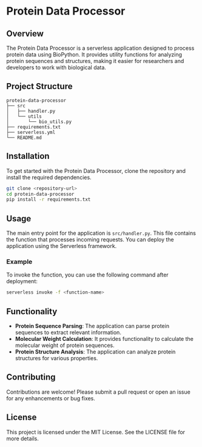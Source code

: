 # Protein Data Processor

## Overview
The Protein Data Processor is a serverless application designed to process protein data using BioPython. It provides utility functions for analyzing protein sequences and structures, making it easier for researchers and developers to work with biological data.

## Project Structure
```
protein-data-processor
├── src
│   ├── handler.py
│   └── utils
│       └── bio_utils.py
├── requirements.txt
├── serverless.yml
└── README.md
```

## Installation
To get started with the Protein Data Processor, clone the repository and install the required dependencies.

```bash
git clone <repository-url>
cd protein-data-processor
pip install -r requirements.txt
```

## Usage
The main entry point for the application is `src/handler.py`. This file contains the function that processes incoming requests. You can deploy the application using the Serverless framework.

### Example
To invoke the function, you can use the following command after deployment:

```bash
serverless invoke -f <function-name>
```

## Functionality
- **Protein Sequence Parsing**: The application can parse protein sequences to extract relevant information.
- **Molecular Weight Calculation**: It provides functionality to calculate the molecular weight of protein sequences.
- **Protein Structure Analysis**: The application can analyze protein structures for various properties.

## Contributing
Contributions are welcome! Please submit a pull request or open an issue for any enhancements or bug fixes.

## License
This project is licensed under the MIT License. See the LICENSE file for more details.